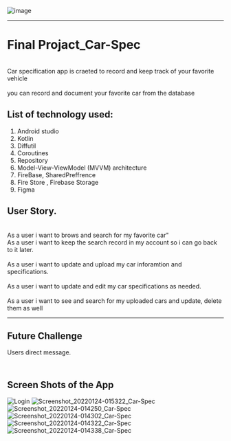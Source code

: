 ![image](https://user-images.githubusercontent.com/91452385/140163605-bc905803-1b3d-43ac-b406-2244fd5d7218.png)

________________________________________________________________________________________________________________
# Final Projact_Car-Spec
<br> Car specification app is craeted to record and keep track of your favorite vehicle <br>
<br> you can record and document your favorite car from the database<br>



## List of technology used:
1. Android studio
2. Kotlin
3. Diffutil 
4. Coroutines
5. Repository
6. Model-View-ViewModel (MVVM) architecture
7. FireBase, SharedPreffrence 
8. Fire Store , Firebase Storage
9. Figma


## User Story.
<br> As a user i want to brows and search for my favorite car"
<br> As a user i want to keep the search record in my account so i can go back to it later. <br> 
<br> As a user i want to update and upload my car inforamtion and specifications. <br>
<br> As a user i want to update and edit my car specifications as needed. <br>
<br> As a user i want to see and search for my uploaded cars and update, delete them as well <br>

____________________________________________________________________________________________________________________

## Future Challenge
Users direct message.

## <br> Screen Shots of the App <br>




![Login](https://user-images.githubusercontent.com/91452385/150700845-869cb3b8-83af-4818-b24f-8d7edccc9cc4.png)
![Screenshot_20220124-015322_Car-Spec](https://user-images.githubusercontent.com/91452385/150701476-749ebab0-b62a-460b-8b59-e44ae0590e26.jpg)
![Screenshot_20220124-014250_Car-Spec](https://user-images.githubusercontent.com/91452385/150701480-157c5bfd-ffaf-4a5d-acb3-ff10f32302d7.jpg)
![Screenshot_20220124-014302_Car-Spec](https://user-images.githubusercontent.com/91452385/150701482-8f446b3a-b93b-46e4-8f47-359f80c0f588.jpg)
![Screenshot_20220124-014322_Car-Spec](https://user-images.githubusercontent.com/91452385/150701483-d4049acf-074c-4c2b-8985-0a1473e51e29.jpg)
![Screenshot_20220124-014338_Car-Spec](https://user-images.githubusercontent.com/91452385/150701491-c22fc848-2393-4dae-a50c-ab31865b0eec.jpg)
